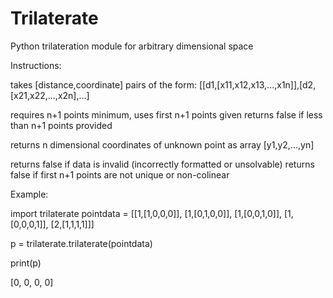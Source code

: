 # Trilaterate
Python trilateration module for arbitrary dimensional space

Instructions:

takes [distance,coordinate] pairs of the form: 
[[d1,[x11,x12,x13,...,x1n]],[d2,[x21,x22,...,x2n],...]

requires n+1 points minimum, uses first n+1 points given
returns false if less than n+1 points provided

returns n dimensional coordinates of unknown point as array [y1,y2,...,yn]

returns false if data is invalid (incorrectly formatted or unsolvable)
returns false if first n+1 points are not unique or non-colinear

Example:

import trilaterate
pointdata = [[1,[1,0,0,0]],
            [1,[0,1,0,0]],
            [1,[0,0,1,0]],
            [1,[0,0,0,1]],
            [2,[1,1,1,1]]]
            
p = trilaterate.trilaterate(pointdata)

print(p)

[0, 0, 0, 0]
